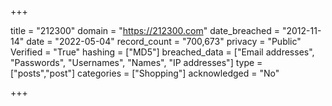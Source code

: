 +++

title = "212300"
domain = "https://212300.com"
date_breached = "2012-11-14"
date = "2022-05-04"
record_count = "700,673"
privacy = "Public"
Verified = "True"
hashing = ["MD5"]
breached_data = ["Email addresses", "Passwords", "Usernames", "Names", "IP addresses"]
type = ["posts","post"]
categories = ["Shopping"]
acknowledged = "No"


+++




